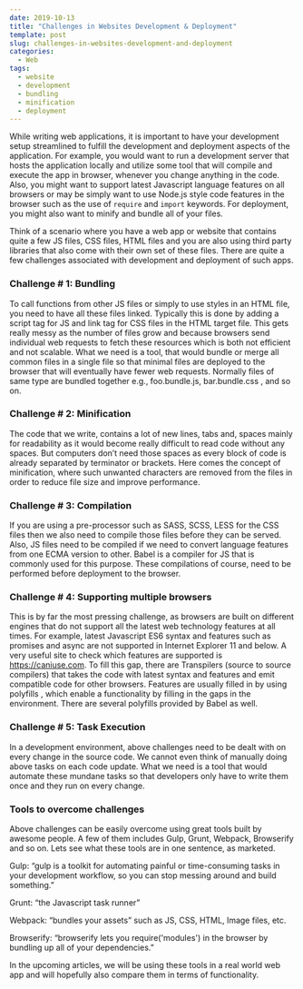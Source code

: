 ```yaml
---
date: 2019-10-13
title: "Challenges in Websites Development & Deployment"
template: post
slug: challenges-in-websites-development-and-deployment
categories:
  - Web
tags:
  - website
  - development
  - bundling
  - minification
  - deployment
---
```


While writing web applications, it is important to have your development setup streamlined to fulfill the development and deployment aspects of the application. For example, you would want to run a development server that hosts the application locally and utilize some tool that will compile and execute the app in browser, whenever you change anything in the code. Also, you might want to support latest Javascript language features on all browsers or may be simply want to use Node.js style code features in the browser such as the use of `require` and `import` keywords. For deployment, you might also want to minify and bundle all of your files.

Think of a scenario where you have a web app or website that contains quite a few JS files, CSS files, HTML files and you are also using third party libraries that also come with their own set of these files. There are quite a few challenges associated with development and deployment of such apps.

### Challenge # 1: Bundling

To call functions from other JS files or simply to use styles in an HTML file, you need to have all these files linked. Typically this is done by adding a script tag for JS and link tag for CSS files in the HTML target file. This gets really messy as the number of files grow and because browsers send individual web requests to fetch these resources which is both not efficient and not scalable. What we need is a tool, that would bundle or merge all common files in a single file so that minimal files are deployed to the browser that will eventually have fewer web requests. Normally files of same type are bundled together e.g., foo.bundle.js, bar.bundle.css , and so on.

### Challenge # 2: Minification

The code that we write, contains a lot of new lines, tabs and, spaces mainly for readability as it would become really difficult to read code without any spaces. But computers don’t need those spaces as every block of code is already separated by terminator or brackets. Here comes the concept of minification, where such unwanted characters are removed from the files in order to reduce file size and improve performance.

### Challenge # 3: Compilation

If you are using a pre-processor such as SASS, SCSS, LESS for the CSS files then we also need to compile those files before they can be served. Also, JS files need to be compiled if we need to convert language features from one ECMA version to other. Babel is a compiler for JS that is commonly used for this purpose. These compilations of course, need to be performed before deployment to the browser.

### Challenge # 4: Supporting multiple browsers

This is by far the most pressing challenge, as browsers are built on different engines that do not support all the latest web technology features at all times. For example, latest Javascript ES6 syntax and features such as promises and async are not supported in Internet Explorer 11 and below. A very useful site to check which features are supported is https://caniuse.com. To fill this gap, there are Transpilers (source to source compilers) that takes the code with latest syntax and features and emit compatible code for other browsers. Features are usually filled in by using polyfills , which enable a functionality by filling in the gaps in the environment. There are several polyfills provided by Babel as well.

### Challenge # 5: Task Execution

In a development environment, above challenges need to be dealt with on every change in the source code. We cannot even think of manually doing above tasks on each code update. What we need is a tool that would automate these mundane tasks so that developers only have to write them once and they run on every change.

### Tools to overcome challenges

Above challenges can be easily overcome using great tools built by awesome people. A few of them includes Gulp, Grunt, Webpack, Browserify and so on. Lets see what these tools are in one sentence, as marketed.

Gulp: “gulp is a toolkit for automating painful or time-consuming tasks in your development workflow, so you can stop messing around and build something.”

Grunt: “the Javascript task runner”

Webpack: “bundles your assets” such as JS, CSS, HTML, Image files, etc.

Browserify: “browserify lets you require('modules') in the browser by bundling up all of your dependencies.”

In the upcoming articles, we will be using these tools in a real world web app and will hopefully also compare them in terms of functionality.
